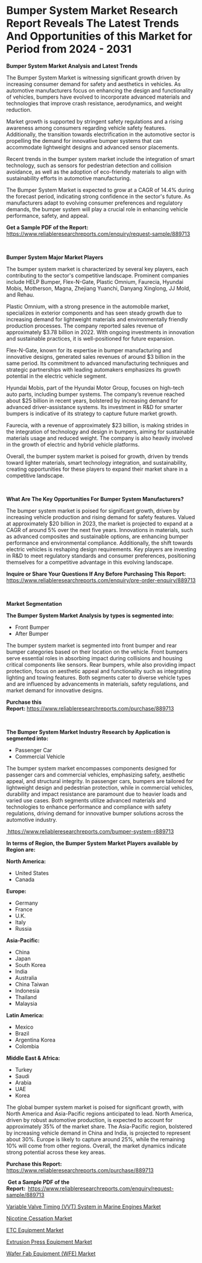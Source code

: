 <p><h1>Bumper System Market Research Report Reveals The Latest Trends And Opportunities of this Market for Period from 2024 - 2031</h1></p><p><strong>Bumper System Market Analysis and Latest Trends</strong></p>
<p><p>The Bumper System Market is witnessing significant growth driven by increasing consumer demand for safety and aesthetics in vehicles. As automotive manufacturers focus on enhancing the design and functionality of vehicles, bumpers have evolved to incorporate advanced materials and technologies that improve crash resistance, aerodynamics, and weight reduction. </p><p>Market growth is supported by stringent safety regulations and a rising awareness among consumers regarding vehicle safety features. Additionally, the transition towards electrification in the automotive sector is propelling the demand for innovative bumper systems that can accommodate lightweight designs and advanced sensor placements. </p><p>Recent trends in the bumper system market include the integration of smart technology, such as sensors for pedestrian detection and collision avoidance, as well as the adoption of eco-friendly materials to align with sustainability efforts in automotive manufacturing. </p><p>The Bumper System Market is expected to grow at a CAGR of 14.4% during the forecast period, indicating strong confidence in the sector's future. As manufacturers adapt to evolving consumer preferences and regulatory demands, the bumper system will play a crucial role in enhancing vehicle performance, safety, and appeal.</p></p>
<p><strong>Get a Sample PDF of the Report:&nbsp;</strong> <a href="https://www.reliableresearchreports.com/enquiry/request-sample/889713?utm_campaign=34&utm_medium=2&utm_source=Github&utm_content=ia&utm_term=01112024&utm_id=bumper-system">https://www.reliableresearchreports.com/enquiry/request-sample/889713</a></p>
<p>&nbsp;</p>
<p><strong>Bumper System Major Market Players</strong></p>
<p><p>The bumper system market is characterized by several key players, each contributing to the sector's competitive landscape. Prominent companies include HELP Bumper, Flex-N-Gate, Plastic Omnium, Faurecia, Hyundai Mobis, Motherson, Magna, Zhejiang Yuanchi, Danyang Xinglong, JJ Mold, and Rehau.</p><p>Plastic Omnium, with a strong presence in the automobile market, specializes in exterior components and has seen steady growth due to increasing demand for lightweight materials and environmentally friendly production processes. The company reported sales revenue of approximately $3.78 billion in 2022. With ongoing investments in innovation and sustainable practices, it is well-positioned for future expansion.</p><p>Flex-N-Gate, known for its expertise in bumper manufacturing and innovative designs, generated sales revenues of around $3 billion in the same period. Its commitment to advanced manufacturing techniques and strategic partnerships with leading automakers emphasizes its growth potential in the electric vehicle segment.</p><p>Hyundai Mobis, part of the Hyundai Motor Group, focuses on high-tech auto parts, including bumper systems. The company’s revenue reached about $25 billion in recent years, bolstered by increasing demand for advanced driver-assistance systems. Its investment in R&D for smarter bumpers is indicative of its strategy to capture future market growth.</p><p>Faurecia, with a revenue of approximately $23 billion, is making strides in the integration of technology and design in bumpers, aiming for sustainable materials usage and reduced weight. The company is also heavily involved in the growth of electric and hybrid vehicle platforms.</p><p>Overall, the bumper system market is poised for growth, driven by trends toward lighter materials, smart technology integration, and sustainability, creating opportunities for these players to expand their market share in a competitive landscape.</p></p>
<p>&nbsp;</p>
<p><strong>What Are The Key Opportunities For Bumper System Manufacturers?</strong></p>
<p><p>The bumper system market is poised for significant growth, driven by increasing vehicle production and rising demand for safety features. Valued at approximately $20 billion in 2023, the market is projected to expand at a CAGR of around 5% over the next five years. Innovations in materials, such as advanced composites and sustainable options, are enhancing bumper performance and environmental compliance. Additionally, the shift towards electric vehicles is reshaping design requirements. Key players are investing in R&D to meet regulatory standards and consumer preferences, positioning themselves for a competitive advantage in this evolving landscape.</p></p>
<p><strong>Inquire or Share Your Questions If Any Before Purchasing This Report:</strong> <a href="https://www.reliableresearchreports.com/enquiry/pre-order-enquiry/889713?utm_campaign=34&utm_medium=2&utm_source=Github&utm_content=ia&utm_term=01112024&utm_id=bumper-system">https://www.reliableresearchreports.com/enquiry/pre-order-enquiry/889713</a></p>
<p>&nbsp;</p>
<p><strong>Market Segmentation</strong></p>
<p><strong>The Bumper System Market Analysis by types is segmented into:</strong></p>
<p><ul><li>Front Bumper</li><li>After Bumper</li></ul></p>
<p><p>The bumper system market is segmented into front bumper and rear bumper categories based on their location on the vehicle. Front bumpers serve essential roles in absorbing impact during collisions and housing critical components like sensors. Rear bumpers, while also providing impact protection, focus on aesthetic appeal and functionality such as integrating lighting and towing features. Both segments cater to diverse vehicle types and are influenced by advancements in materials, safety regulations, and market demand for innovative designs.</p></p>
<p><strong>Purchase this Report:&nbsp;</strong><a href="https://www.reliableresearchreports.com/purchase/889713?utm_campaign=34&utm_medium=2&utm_source=Github&utm_content=ia&utm_term=01112024&utm_id=bumper-system">https://www.reliableresearchreports.com/purchase/889713</a></p>
<p>&nbsp;</p>
<p><strong>The Bumper System Market Industry Research by Application is segmented into:</strong></p>
<p><ul><li>Passenger Car</li><li>Commercial Vehicle</li></ul></p>
<p><p>The bumper system market encompasses components designed for passenger cars and commercial vehicles, emphasizing safety, aesthetic appeal, and structural integrity. In passenger cars, bumpers are tailored for lightweight design and pedestrian protection, while in commercial vehicles, durability and impact resistance are paramount due to heavier loads and varied use cases. Both segments utilize advanced materials and technologies to enhance performance and compliance with safety regulations, driving demand for innovative bumper solutions across the automotive industry.</p></p>
<p><a href="https://www.reliableresearchreports.com/bumper-system-r889713?utm_campaign=34&utm_medium=2&utm_source=Github&utm_content=ia&utm_term=01112024&utm_id=bumper-system">&nbsp;https://www.reliableresearchreports.com/bumper-system-r889713</a></p>
<p><strong>In terms of Region, the Bumper System Market Players available by Region are:</strong></p>
<p>
    <p> <strong> North America: </strong>
        <ul>
            <li>United States</li>
            <li>Canada</li>
        </ul>
        </p> 
    <p> <strong> Europe: </strong>
        <ul>
            <li>Germany</li>
            <li>France</li>
            <li>U.K.</li>
            <li>Italy</li>
            <li>Russia</li>
        </ul>
        </p> 
    <p> <strong> Asia-Pacific: </strong>
        <ul>
            <li>China</li>
            <li>Japan</li>
            <li>South Korea</li>
            <li>India</li>
            <li>Australia</li>
            <li>China Taiwan</li>
            <li>Indonesia</li>
            <li>Thailand</li>
            <li>Malaysia</li>
        </ul>
        </p> 
    <p> <strong> Latin America: </strong>
        <ul>
            <li>Mexico</li>
            <li>Brazil</li>
            <li>Argentina Korea</li>
            <li>Colombia</li>
        </ul>
        </p> 
    <p> <strong> Middle East & Africa: </strong>
        <ul>
            <li>Turkey</li>
            <li>Saudi</li>
            <li>Arabia</li>
            <li>UAE</li>
            <li>Korea</li>
        </ul>
    </p>
    </p>
<p><p>The global bumper system market is poised for significant growth, with North America and Asia-Pacific regions anticipated to lead. North America, driven by robust automotive production, is expected to account for approximately 35% of the market share. The Asia-Pacific region, bolstered by increasing vehicle demand in China and India, is projected to represent about 30%. Europe is likely to capture around 25%, while the remaining 10% will come from other regions. Overall, the market dynamics indicate strong potential across these key areas.</p></p>
<p><strong>Purchase this Report: </strong><a href="https://www.reliableresearchreports.com/purchase/889713?utm_campaign=34&utm_medium=2&utm_source=Github&utm_content=ia&utm_term=01112024&utm_id=bumper-system">https://www.reliableresearchreports.com/purchase/889713</a></p>
<p>&nbsp;<strong>Get a Sample PDF of the Report:&nbsp;&nbsp;</strong><a href="https://www.reliableresearchreports.com/enquiry/request-sample/889713?utm_campaign=34&utm_medium=2&utm_source=Github&utm_content=ia&utm_term=01112024&utm_id=bumper-system">https://www.reliableresearchreports.com/enquiry/request-sample/889713</a></p>
<p><strong></strong></p>
<p><p><a href="https://issuu.com/reportprime-2/docs/variable-valve-timing-vvt-system-in_9337c30264d398?utm_campaign=34&utm_medium=2&utm_source=Github&utm_content=ia&utm_term=01112024&utm_id=bumper-system">Variable Valve Timing (VVT) System in Marine Engines Market</a></p><p><a href="https://www.linkedin.com/pulse/nicotine-cessation-market-essentials-key-players-demand-drivers-qpqde?utm_campaign=34&utm_medium=2&utm_source=Github&utm_content=ia&utm_term=01112024&utm_id=bumper-system">Nicotine Cessation Market</a></p><p><a href="https://github.com/Alanbrewer218/Market-Research-Report-List-1/blob/main/etc-equipment-market.md?utm_campaign=34&utm_medium=2&utm_source=Github&utm_content=ia&utm_term=01112024&utm_id=bumper-system">ETC Equipment Market</a></p><p><a href="https://www.linkedin.com/pulse/extrusion-press-equipment-market-navigating-challenges-unlocking-ghnie?utm_campaign=34&utm_medium=2&utm_source=Github&utm_content=ia&utm_term=01112024&utm_id=bumper-system">Extrusion Press Equipment Market</a></p><p><a href="https://issuu.com/reportprime-2/docs/wafer-fab-equipment-wfe-market-size_6c8337bfd3bbc5?utm_campaign=34&utm_medium=2&utm_source=Github&utm_content=ia&utm_term=01112024&utm_id=bumper-system">Wafer Fab Equipment (WFE) Market</a></p></p>